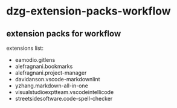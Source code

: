 # dzg-extension-packs-workflow

## extension packs for workflow

extensions list:

- eamodio.gitlens
- alefragnani.bookmarks
- alefragnani.project-manager
- davidanson.vscode-markdownlint
- yzhang.markdown-all-in-one
- visualstudioexptteam.vscodeintellicode
- streetsidesoftware.code-spell-checker
